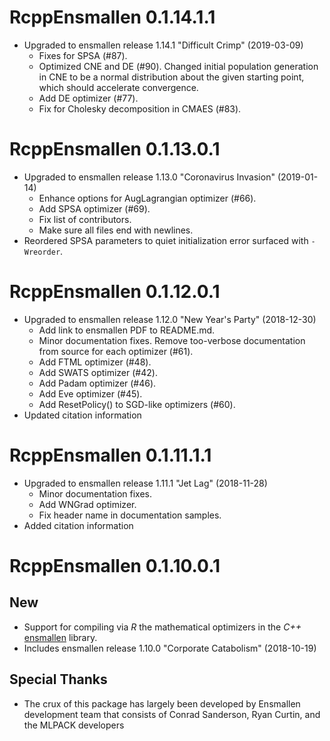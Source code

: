 # RcppEnsmallen 0.1.14.1.1

- Upgraded to ensmallen release 1.14.1 "Difficult Crimp" (2019-03-09)
   - Fixes for SPSA (#87).
   - Optimized CNE and DE (#90). Changed initial population generation 
     in CNE to be a normal distribution about the given starting point, 
     which should accelerate convergence.
   - Add DE optimizer (#77).
   - Fix for Cholesky decomposition in CMAES (#83).

# RcppEnsmallen 0.1.13.0.1

- Upgraded to ensmallen release 1.13.0 "Coronavirus Invasion" (2019-01-14)
   - Enhance options for AugLagrangian optimizer (#66).
   - Add SPSA optimizer (#69).
   - Fix list of contributors.
   - Make sure all files end with newlines.
- Reordered SPSA parameters to quiet initialization error surfaced with `-Wreorder`.

# RcppEnsmallen 0.1.12.0.1

- Upgraded to ensmallen release 1.12.0 "New Year's Party" (2018-12-30)
   - Add link to ensmallen PDF to README.md.
   - Minor documentation fixes.  Remove too-verbose documentation from source for
     each optimizer (#61).
   - Add FTML optimizer (#48).
   - Add SWATS optimizer (#42).
   - Add Padam optimizer (#46).
   - Add Eve optimizer (#45).
   - Add ResetPolicy() to SGD-like optimizers (#60).
- Updated citation information

# RcppEnsmallen 0.1.11.1.1

- Upgraded to ensmallen release 1.11.1 "Jet Lag" (2018-11-28)
    - Minor documentation fixes.
    - Add WNGrad optimizer.
    - Fix header name in documentation samples.
- Added citation information

# RcppEnsmallen 0.1.10.0.1

## New

- Support for compiling via _R_ the mathematical optimizers in the _C++_
  [ensmallen](http://ensmallen.org/docs.html) library.
- Includes ensmallen release 1.10.0 "Corporate Catabolism" (2018-10-19)

## Special Thanks

- The crux of this package has largely been developed by 
  Ensmallen development team that consists of Conrad Sanderson, Ryan Curtin, 
  and the MLPACK developers

